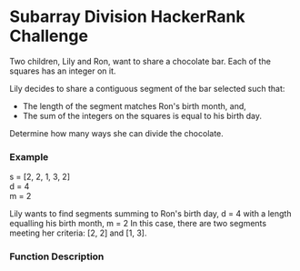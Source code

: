 # Subarray Division HackerRank Challenge

Two children, Lily and Ron, want to share a chocolate bar. Each of the squares has an integer on it.

Lily decides to share a contiguous segment of the bar selected such that:

* The length of the segment matches Ron's birth month, and,
* The sum of the integers on the squares is equal to his birth day.

Determine how many ways she can divide the chocolate.

### Example

s = [2, 2, 1, 3, 2]\
d = 4\
m = 2

Lily wants to find segments summing to Ron's birth day, d = 4 with a length equalling his birth month, m = 2 In this case, there are two segments meeting her criteria: [2, 2] and [1, 3].

### Function Description
